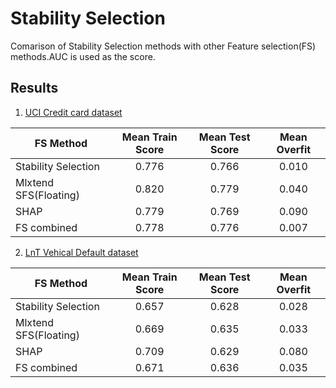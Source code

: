 # Stability Selection

Comarison of Stability Selection methods with other Feature selection(FS) methods.AUC is used as the score.

## Results

1. [UCI Credit card dataset](http://archive.ics.uci.edu/ml/datasets/default+of+credit+card+clients)

| FS Method     | Mean Train Score| Mean Test Score  | Mean Overfit |
| ------------- |:-------------:| :-----:|:---------:|
| Stability Selection         | 0.776     | 0.766  |0.010  |
| Mlxtend SFS(Floating)       | 0.820     | 0.779  | 0.040 |
| SHAP                        | 0.779     | 0.769  | 0.090 |
| FS combined                 | 0.778     | 0.776  | 0.007 |

2. [LnT Vehical Default dataset](https://www.kaggle.com/avikpaul4u/vehicle-loan-default-prediction) 

| FS Method     | Mean Train Score| Mean Test Score  | Mean Overfit |
| ------------- |:-------------:| :-----:|:---------:|
| Stability Selection         | 0.657     | 0.628  |0.028  |
| Mlxtend SFS(Floating)       | 0.669     | 0.635  | 0.033 |
| SHAP                        | 0.709     | 0.629  | 0.080 |
| FS combined                 | 0.671     | 0.636  | 0.035 |
